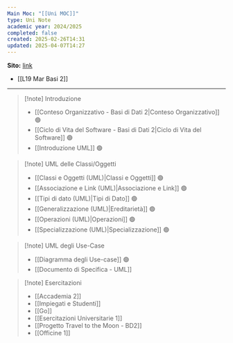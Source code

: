 ```yaml
---
Main Moc: "[[Uni MOC]]"
type: Uni Note
academic year: 2024/2025
completed: false
created: 2025-02-26T14:31
updated: 2025-04-07T14:27
---
```

**Sito:** [link](https://elearning.uniroma1.it/course/view.php?id=17659&section=5)

- [[L19 Mar Basi 2]]

---

>[!note] Introduzione
>- [[Conteso Organizzativo - Basi di Dati 2|Conteso Organizzativo]] 🟢
>- [[Ciclo di Vita del Software - Basi di Dati 2|Ciclo di Vita del Software]] 🟢
>- [[Introduzione UML]] 🟢

>[!note] UML delle Classi/Oggetti
>
>- [[Classi e Oggetti (UML)|Classi e Oggetti]] 🟢
>- [[Associazione e Link (UML)|Associazione e Link]] 🟢
>- [[Tipi di dato (UML)|Tipi di Dato]] 🟢
>- [[Generalizzazione (UML)|Ereditarietà]] 🟢
>- [[Operazioni (UML)|Operazioni]] 🟢
>- [[Specializzazione (UML)|Specializzazione]] 🟢

>[!note] UML degli Use-Case
>
>- [[Diagramma degli Use-case]] 🟢
>- [[Documento di Specifica - UML]]

>[!note] Esercitazioni
>
>- [[Accademia 2]]
>- [[Impiegati e Studenti]]
>- [[Go]]
>- [[Esercitazioni Universitarie 1]]
>- [[Progetto Travel to the Moon - BD2]]
>- [[Officine 1]]
